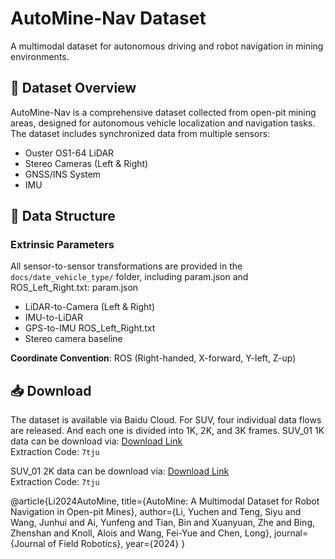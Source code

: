 # AutoMine-Nav Dataset

A multimodal dataset for autonomous driving and robot navigation in mining environments.

## 📌 Dataset Overview

AutoMine-Nav is a comprehensive dataset collected from open-pit mining areas, designed for autonomous vehicle localization and navigation tasks. The dataset includes synchronized data from multiple sensors:

- Ouster OS1-64 LiDAR
- Stereo Cameras (Left & Right)
- GNSS/INS System
- IMU

## 📁 Data Structure

### Extrinsic Parameters
All sensor-to-sensor transformations are provided in the `docs/date_vehicle_type/` folder, including param.json and ROS_Left_Right.txt:
param.json
- LiDAR-to-Camera (Left & Right)
- IMU-to-LiDAR
- GPS-to-IMU
ROS_Left_Right.txt
- Stereo camera baseline

**Coordinate Convention**: ROS (Right-handed, X-forward, Y-left, Z-up)

## 📥 Download

The dataset is available via Baidu Cloud.
For SUV, four individual data flows are released. And each one is divided into 1K, 2K, and 3K frames.
SUV_01 1K data can be download via:
[Download Link](https://pan.baidu.com/s/1vrKBsuKGj-v3_toB8TGDAw?pwd=7tju)  
Extraction Code: `7tju`

SUV_01 2K data can be download via:
[Download Link](https://pan.baidu.com/s/1vrKBsuKGj-v3_toB8TGDAw?pwd=7tju)  
Extraction Code: `7tju`

@article{Li2024AutoMine,
  title={AutoMine: A Multimodal Dataset for Robot Navigation in Open-pit Mines},
  author={Li, Yuchen and Teng, Siyu and Wang, Junhui and Ai, Yunfeng and Tian, Bin and 
          Xuanyuan, Zhe and Bing, Zhenshan and Knoll, Alois and Wang, Fei-Yue and Chen, Long},
  journal={Journal of Field Robotics},
  year={2024}
}
